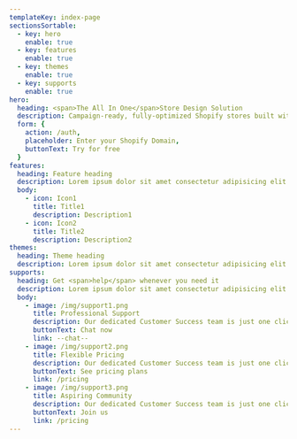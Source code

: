 ```yaml
---
templateKey: index-page
sectionsSortable:
  - key: hero
    enable: true
  - key: features
    enable: true
  - key: themes
    enable: true
  - key: supports
    enable: true
hero:
  heading: <span>The All In One</span>Store Design Solution
  description: Campaign-ready, fully-optimized Shopify stores built with half the time and zero the code.
  form: {
    action: /auth,
    placeholder: Enter your Shopify Domain,
    buttonText: Try for free
  }
features:
  heading: Feature heading
  description: Lorem ipsum dolor sit amet consectetur adipisicing elit. Nisi asperiores, dignissimos excepturi eum maxime iusto accusamus facilis, eos dolor, iure quas.
  body:
    - icon: Icon1
      title: Title1
      description: Description1
    - icon: Icon2
      title: Title2
      description: Description2
themes:
  heading: Theme heading
  description: Lorem ipsum dolor sit amet consectetur adipisicing elit. Nisi asperiores, dignissimos excepturi eum maxime iusto accusamus facilis, eos dolor, iure quas.
supports:
  heading: Get <span>help</span> whenever you need it
  description: Lorem ipsum dolor sit amet consectetur adipisicing elit. Nisi asperiores, dignissimos excepturi eum maxime iusto accusamus facilis, eos dolor, iure quas.
  body:
    - image: /img/support1.png
      title: Professional Support
      description: Our dedicated Customer Success team is just one click away to answer all of your questions!
      buttonText: Chat now
      link: --chat--
    - image: /img/support2.png
      title: Flexible Pricing
      description: Our dedicated Customer Success team is just one click away to answer all of your questions!
      buttonText: See pricing plans
      link: /pricing
    - image: /img/support3.png
      title: Aspiring Community
      description: Our dedicated Customer Success team is just one click away to answer all of your questions!
      buttonText: Join us
      link: /pricing
---
```

